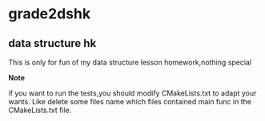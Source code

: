 # grade2dshk
## data structure hk
This is only for fun of my data structure lesson homework,nothing special

**Note**

if you want to run the tests,you should modify CMakeLists.txt to adapt your wants.
Like delete some files name which files contained main func in the CMakeLists.txt file.